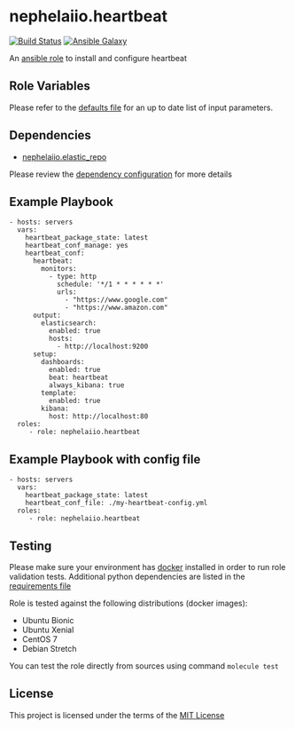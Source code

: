 # nephelaiio.heartbeat

[![Build Status](https://travis-ci.org/nephelaiio/ansible-role-heartbeat.svg?branch=master)](https://travis-ci.org/nephelaiio/ansible-role-heartbeat)
[![Ansible Galaxy](http://img.shields.io/badge/ansible--galaxy-nephelaiio.heartbeat-blue.svg)](https://galaxy.ansible.com/nephelaiio/heartbeat/)

An [ansible role](https://galaxy.ansible.com/nephelaiio/heartbeat) to install and configure heartbeat

## Role Variables

Please refer to the [defaults file](/defaults/main.yml) for an up to date list of input parameters.

## Dependencies

* [nephelaiio.elastic_repo](https://galaxy.ansible.com/nephelaiio/elastic_repo/)

Please review the [dependency configuration](/meta/main.yml) for more details

## Example Playbook

```
- hosts: servers
  vars:
    heartbeat_package_state: latest
    heartbeat_conf_manage: yes
    heartbeat_conf:
      heartbeat:
        monitors:
          - type: http
            schedule: '*/1 * * * * * *'
            urls:
              - "https://www.google.com"
              - "https://www.amazon.com"
      output:
        elasticsearch:
          enabled: true
          hosts:
            - http://localhost:9200
      setup:
        dashboards:
          enabled: true
          beat: heartbeat
          always_kibana: true
        template:
          enabled: true
        kibana:
          host: http://localhost:80
  roles:
     - role: nephelaiio.heartbeat
```

## Example Playbook with config file

```
- hosts: servers
  vars:
    heartbeat_package_state: latest
    heartbeat_conf_file: ./my-heartbeat-config.yml
  roles:
     - role: nephelaiio.heartbeat
```

## Testing

Please make sure your environment has [docker](https://www.docker.com) installed in order to run role validation tests. Additional python dependencies are listed in the [requirements file](https://github.com/nephelaiio/ansible-role-requirements/blob/master/requirements.txt)

Role is tested against the following distributions (docker images):
  * Ubuntu Bionic
  * Ubuntu Xenial
  * CentOS 7
  * Debian Stretch

You can test the role directly from sources using command ` molecule test `

## License

This project is licensed under the terms of the [MIT License](/LICENSE)
